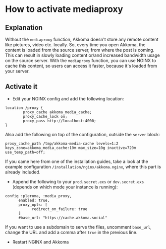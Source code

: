 # How to activate mediaproxy
## Explanation

Without the `mediaproxy` function, Akkoma doesn't store any remote content like pictures, video etc. locally. So, every time you open Akkoma, the content is loaded from the source server, from where the post is coming. This can result in slowly loading content or/and increased bandwidth usage on the source server.
With the `mediaproxy` function, you can use NGINX to cache this content, so users can access it faster, because it's loaded from your server.

## Activate it

* Edit your NGINX config and add the following location:
```
location /proxy {
        proxy_cache akkoma_media_cache;
        proxy_cache_lock on;
        proxy_pass http://localhost:4000;
}
```
Also add the following on top of the configuration, outside the `server` block:
```
proxy_cache_path /tmp/akkoma-media-cache levels=1:2 keys_zone=akkoma_media_cache:10m max_size=10g inactive=720m use_temp_path=off;
```
If you came here from one of the installation guides, take a look at the example configuration `/installation/nginx/akkoma.nginx`, where this part is already included.

* Append the following to your `prod.secret.exs` or `dev.secret.exs` (depends on which mode your instance is running):
```
config :pleroma, :media_proxy,
      enabled: true,
      proxy_opts: [
            redirect_on_failure: true
      ]
      #base_url: "https://cache.akkoma.social"
```
If you want to use a subdomain to serve the files, uncomment `base_url`, change the URL and add a comma after `true` in the previous line.

* Restart NGINX and Akkoma
